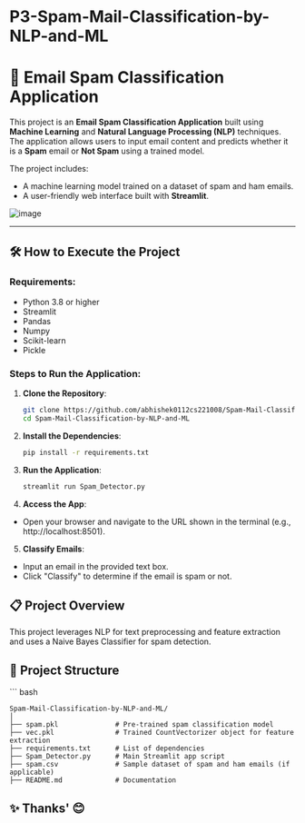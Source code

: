 # P3-Spam-Mail-Classification-by-NLP-and-ML

<h1>📧 Email Spam Classification Application</h1>

This project is an **Email Spam Classification Application** built using **Machine Learning** and **Natural Language Processing (NLP)** techniques. The application allows users to input email content and predicts whether it is a **Spam** email or **Not Spam** using a trained model.

The project includes:
- A machine learning model trained on a dataset of spam and ham emails.
- A user-friendly web interface built with **Streamlit**.

![image](https://github.com/user-attachments/assets/0fb63352-aaf6-4f69-8206-955f067c519a)


---

<h2>🛠️ How to Execute the Project</h2>

### Requirements:
- Python 3.8 or higher
- Streamlit
- Pandas
- Numpy
- Scikit-learn
- Pickle

### Steps to Run the Application:

1. **Clone the Repository**:
   ```bash
   git clone https://github.com/abhishek0112cs221008/Spam-Mail-Classification-by-NLP-and-ML.git
   cd Spam-Mail-Classification-by-NLP-and-ML
   
2. **Install the Dependencies**:
   ```bash
   pip install -r requirements.txt

3. **Run the Application**:
    ```bash
    streamlit run Spam_Detector.py

4. **Access the App**:
  - Open your browser and navigate to the URL shown in the terminal (e.g., http://localhost:8501).
   
5. **Classify Emails**:
  - Input an email in the provided text box.
  - Click "Classify" to determine if the email is spam or not.


<h2>📋 Project Overview</h2>

  This project leverages NLP for text preprocessing and feature extraction and uses a Naive Bayes Classifier for spam detection.

<h2>📁 Project Structure</h2>
    ``` bash
    
    Spam-Mail-Classification-by-NLP-and-ML/
    │
    ├── spam.pkl              # Pre-trained spam classification model
    ├── vec.pkl               # Trained CountVectorizer object for feature extraction
    ├── requirements.txt      # List of dependencies
    ├── Spam_Detector.py      # Main Streamlit app script
    ├── spam.csv              # Sample dataset of spam and ham emails (if applicable)
    ├── README.md             # Documentation

<h2>✨ Thanks' 😊</h2>
